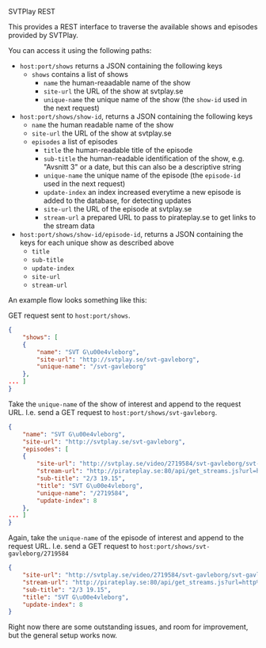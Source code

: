 SVTPlay REST

This provides a REST interface to traverse the available shows and episodes 
provided by SVTPlay.

You can access it using the following paths:

- `host:port/shows` returns a JSON containing the following keys
  - `shows` contains a list of shows
    - `name` the human-reaadable name of the show
    - `site-url` the URL of the show at svtplay.se
    - `unique-name` the unique name of the show (the `show-id` used in the next request)
- `host:port/shows/show-id`, returns a JSON containing the following keys
  - `name` the human readable name of the show
  - `site-url` the URL of the show at svtplay.se
  - `episodes` a list of episodes
    - `title` the human-readable title of the episode
    - `sub-title` the human-readable identification of the show, e.g. "Avsnitt 3" or a date, but this can also be a descriptive string
    - `unique-name` the unique name of the episode (the `episode-id` used in the next request)
    - `update-index` an index increased everytime a new episode is added to the database, for detecting updates
    - `site-url` the URL of the episode at svtplay.se
    - `stream-url` a prepared URL to pass to pirateplay.se to get links to the stream data
- `host:port/shows/show-id/episode-id`, returns a JSON containing the keys for each unique show as described above
    - `title`
    - `sub-title`
    - `update-index`
    - `site-url`
    - `stream-url`

An example flow looks something like this:

GET request sent to `host:port/shows`.
    
```JSON
{
    "shows": [
    {
        "name": "SVT G\u00e4vleborg",
        "site-url": "http://svtplay.se/svt-gavleborg",
        "unique-name": "/svt-gavleborg"
    }, 
... ]
}
```

Take the `unique-name` of the show of interest and append to the request URL. I.e. send a GET request to `host:port/shows/svt-gavleborg`.

```JSON
{
    "name": "SVT G\u00e4vleborg",
    "site-url": "http://svtplay.se/svt-gavleborg",
    "episodes": [
    {
        "site-url": "http://svtplay.se/video/2719584/svt-gavleborg/svt-gavleborg-2-3-19-15",
        "stream-url": "http://pirateplay.se:80/api/get_streams.js?url=http%3A%2F%2Fsvtplay.se%2Fvideo%2F2719584%2Fsvt-gavleborg%2Fsvt-gavleborg-2-3-19-15",
        "sub-title": "2/3 19.15",
        "title": "SVT G\u00e4vleborg",
        "unique-name": "/2719584",
        "update-index": 8
    }, 
... ]
}
```

Again, take the `unique-name` of the episode of interest and append to the request URL. I.e. send a GET request to `host:port/shows/svt-gavleborg/2719584`

```JSON
{
    "site-url": "http://svtplay.se/video/2719584/svt-gavleborg/svt-gavleborg-2-3-19-15", 
    "stream-url": "http://pirateplay.se:80/api/get_streams.js?url=http%3A%2F%2Fsvtplay.se%2Fvideo%2F2719584%2Fsvt-gavleborg%2Fsvt-gavleborg-2-3-19-15", 
    "sub-title": "2/3 19.15", 
    "title": "SVT G\u00e4vleborg",
    "update-index": 8
}
```

Right now there are some outstanding issues, and room for improvement, but the general setup works now.